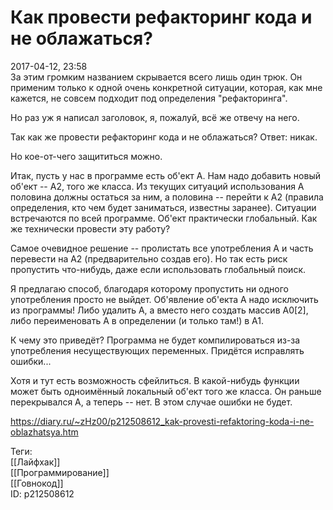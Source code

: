 Как провести рефакторинг кода и не облажаться?
===============================================

   
 2017-04-12, 23:58   
  За этим громким названием скрывается всего лишь один трюк. Он применим только к одной очень конкретной ситуации, которая, как мне кажется, не совсем подходит под определения "рефакторинга".   
   
 Но раз уж я написал заголовок, я, пожалуй, всё же отвечу на него.   
   
 Так как же провести рефакторинг кода и не облажаться? Ответ: никак.   
   
 Но кое-от-чего защититься можно.   
   
 Итак, пусть у нас в программе есть об'ект A. Нам надо добавить новый об'ект -- A2, того же класса. Из текущих ситуаций использования A половина должны остаться за ним, а половина -- перейти к A2 (правила определения, кто чем будет заниматься, известны заранее). Ситуации встречаются по всей программе. Об'ект практически глобальный. Как же технически провести эту работу?   
   
 Самое очевидное решение -- пролистать все употребления A и часть перевести на A2 (предварительно создав его). Но так есть риск пропустить что-нибудь, даже если использовать глобальный поиск.   
   
 Я предлагаю способ, благодаря которому пропустить ни одного употребления просто не выйдет. Об'явление об'екта A надо исключить из программы! Либо удалить A, а вместо него создать массив A0[2], либо переименовать A в определении (и только там!) в A1.   
   
 К чему это приведёт? Программа не будет компилироваться из-за употребления несуществующих переменных. Придётся исправлять ошибки...   
   
 Хотя и тут есть возможность сфейлиться. В какой-нибудь функции может быть одноимённый локальный об'ект того же класса. Он раньше перекрывался A, а теперь -- нет. В этом случае ошибки не будет.   
    
 <https://diary.ru/~zHz00/p212508612_kak-provesti-refaktoring-koda-i-ne-oblazhatsya.htm>   
   
 Теги:   
 [[Лайфхак]]   
 [[Программирование]]   
 [[Говнокод]]   
 ID: p212508612